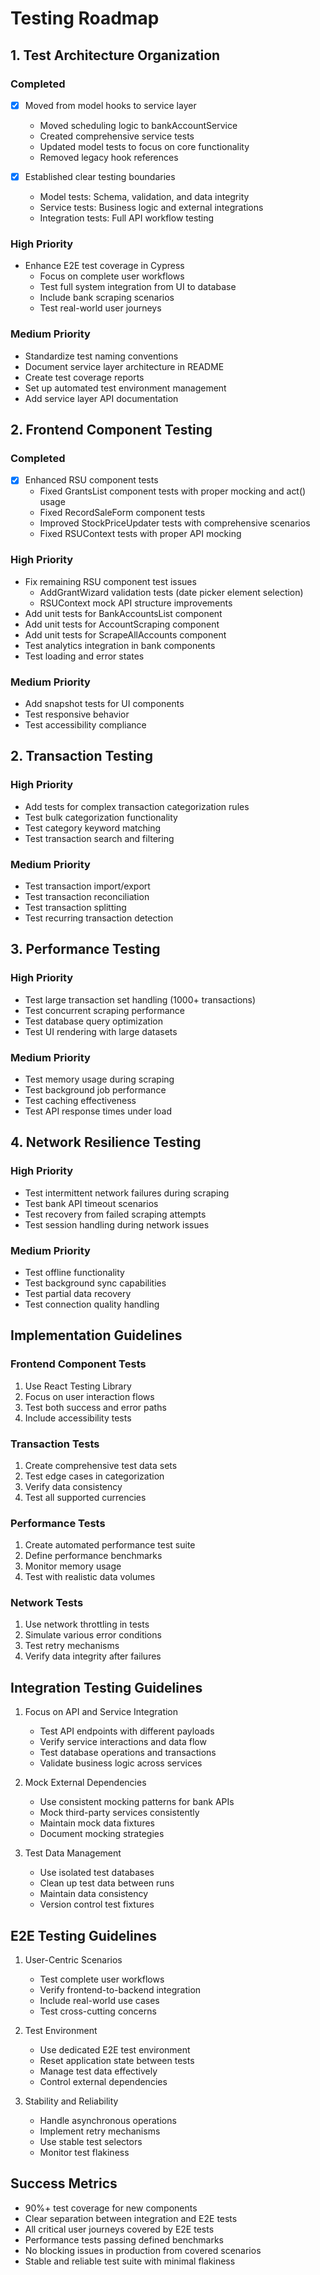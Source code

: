 # Testing Roadmap

## 1. Test Architecture Organization
### Completed
- [x] Moved from model hooks to service layer
  - Moved scheduling logic to bankAccountService
  - Created comprehensive service tests
  - Updated model tests to focus on core functionality
  - Removed legacy hook references

- [x] Established clear testing boundaries
  - Model tests: Schema, validation, and data integrity
  - Service tests: Business logic and external integrations
  - Integration tests: Full API workflow testing

### High Priority
- Enhance E2E test coverage in Cypress
  - Focus on complete user workflows
  - Test full system integration from UI to database
  - Include bank scraping scenarios
  - Test real-world user journeys

### Medium Priority
- Standardize test naming conventions
- Document service layer architecture in README
- Create test coverage reports
- Set up automated test environment management
- Add service layer API documentation

## 2. Frontend Component Testing
### Completed
- [x] Enhanced RSU component tests
  - Fixed GrantsList component tests with proper mocking and act() usage
  - Fixed RecordSaleForm component tests 
  - Improved StockPriceUpdater tests with comprehensive scenarios
  - Fixed RSUContext tests with proper API mocking

### High Priority  
- Fix remaining RSU component test issues
  - AddGrantWizard validation tests (date picker element selection)
  - RSUContext mock API structure improvements
- Add unit tests for BankAccountsList component
- Add unit tests for AccountScraping component
- Add unit tests for ScrapeAllAccounts component
- Test analytics integration in bank components
- Test loading and error states

### Medium Priority
- Add snapshot tests for UI components
- Test responsive behavior
- Test accessibility compliance

## 2. Transaction Testing
### High Priority
- Add tests for complex transaction categorization rules
- Test bulk categorization functionality
- Test category keyword matching
- Test transaction search and filtering

### Medium Priority
- Test transaction import/export
- Test transaction reconciliation
- Test transaction splitting
- Test recurring transaction detection

## 3. Performance Testing
### High Priority
- Test large transaction set handling (1000+ transactions)
- Test concurrent scraping performance
- Test database query optimization
- Test UI rendering with large datasets

### Medium Priority
- Test memory usage during scraping
- Test background job performance
- Test caching effectiveness
- Test API response times under load

## 4. Network Resilience Testing
### High Priority
- Test intermittent network failures during scraping
- Test bank API timeout scenarios
- Test recovery from failed scraping attempts
- Test session handling during network issues

### Medium Priority
- Test offline functionality
- Test background sync capabilities
- Test partial data recovery
- Test connection quality handling

## Implementation Guidelines

### Frontend Component Tests
1. Use React Testing Library
2. Focus on user interaction flows
3. Test both success and error paths
4. Include accessibility tests

### Transaction Tests
1. Create comprehensive test data sets
2. Test edge cases in categorization
3. Verify data consistency
4. Test all supported currencies

### Performance Tests
1. Create automated performance test suite
2. Define performance benchmarks
3. Monitor memory usage
4. Test with realistic data volumes

### Network Tests
1. Use network throttling in tests
2. Simulate various error conditions
3. Test retry mechanisms
4. Verify data integrity after failures

## Integration Testing Guidelines
1. Focus on API and Service Integration
   - Test API endpoints with different payloads
   - Verify service interactions and data flow
   - Test database operations and transactions
   - Validate business logic across services

2. Mock External Dependencies
   - Use consistent mocking patterns for bank APIs
   - Mock third-party services consistently
   - Maintain mock data fixtures
   - Document mocking strategies

3. Test Data Management
   - Use isolated test databases
   - Clean up test data between runs
   - Maintain data consistency
   - Version control test fixtures

## E2E Testing Guidelines
1. User-Centric Scenarios
   - Test complete user workflows
   - Verify frontend-to-backend integration
   - Include real-world use cases
   - Test cross-cutting concerns

2. Test Environment
   - Use dedicated E2E test environment
   - Reset application state between tests
   - Manage test data effectively
   - Control external dependencies

3. Stability and Reliability
   - Handle asynchronous operations
   - Implement retry mechanisms
   - Use stable test selectors
   - Monitor test flakiness

## Success Metrics
- 90%+ test coverage for new components
- Clear separation between integration and E2E tests
- All critical user journeys covered by E2E tests
- Performance tests passing defined benchmarks
- No blocking issues in production from covered scenarios
- Stable and reliable test suite with minimal flakiness
